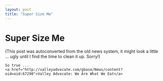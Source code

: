 ```yaml
---
layout: post
title: "Super Size Me"
---
```

<h1>Super Size Me</h1>
(This post was autoconverted from the old news system,
it might look a little ... ugly until I find the time
to clean it up.
Sorry!)

    So true ...
    <a href="http://valleyadvocate.com/gbase/News/content?oid=oid:67290">Valley Advocate: We Are What We Eat</a>
    

